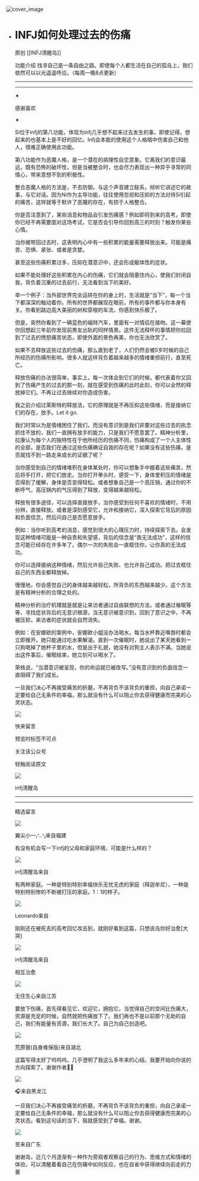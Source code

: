 ![cover_image](https://mmbiz.qlogo.cn/mmbiz_jpg/DZCdtia4bJxqybDfNVttaGJusTfyrqORtX4GgMlG8SW5jk20hvicb5tj0KUp9GnId3ZMWHChVEHC3qrutOABTXNw/0?wx_fmt=jpeg)

- # INFJ如何处理过去的伤痛
  
  原创 [[INFJ清醒岛]]
  
  功能介绍 找寻自己是一条自由之路。即使每个人都生活在自己的孤岛上，我们依然可以以光遥遥呼应。（每周一晚8点更新）
  
  ---
  
  ---
  
  ✦
  
  感谢喜欢
  
  ✦
  
  Si位于infj的第八功能，体现为infj几乎想不起来过去发生的事，即使记得，想起来的也基本上是不好的回忆。Infj会本能的使用这个人格暗中伤害自己和他人，很难正确使用此功能。
  
  第八功能作为恶魔人格，是一个潜在的病理性自恋意象。它离我们的意识最远，既有恐怖的破坏性，但是当被整合时，也会尽力表现出一种异乎寻常的同情心，带来意想不到的积极性。
  
  整合恶魔人格的方法是，不去防御，与这个声音建立联系，倾听它讲述它的故事，与它对话。因为Ni作为主导功能，往往使用忽视和压抑的方法对待Si引起的痛苦，这样就等于默许了恶魔的存在，有损于人格整合。
  
  你是否注意到了，某些消息和物品会引发伤痛感？例如即将到来的高考。即使你已经不再需要面对这场考试，它是否会引导你回到高三的时刻？触发你某些心情。
  
  当你被带回过去时，这表明内心中有一些积累的能量需要释放出来。可能是痛苦、恐惧、紧张、或者是贪婪。
  
  甚至这些伤痛积累过多，压抑在潜意识中，还会形成躯体性的症状。
  
  如果不能处理好这些积累在内心的伤痛，它们就会阻塞住内心，使我们封闭自我，背负着沉重的过去前行，无法看到当下的美好。
  
  举一个例子：当外部世界完全运转在你的身上时，生活就是“当下”，每一个当下都深深的触动着你。所有的世界都展现在眼前，所有的事件都与你本身有关。你看到路边高大美丽的树和穿梭的车流，你感到快乐极了。
  
  但是，突然你看到了一辆蓝色的福特汽车，里面有一对情侣在接吻。这一幕使你回想起三年前你发现前男友出轨的同样情景。这件无法释怀的事情把你拉回到了过去的愤怒痛苦状态，即使外面的景色再美，你也无法欣赏了。
  
  如果不去释放这些过去的伤痛，那么直到老了，人们仍然会被5岁时候的自己所经历的伤痛所影响。很多人就这样背负着越来越多的情绪重担前行，直至死亡。
  
  释放伤痛的办法很简单，事实上，每一次体会到它们的时候，都代表着你又回到了伤痛产生的过去的那一刻，就在感受到伤痛的此时此刻，你可以全然的释放掉它们。不再让过去继续对你造成伤害。
  
  我之前介绍过莱斯特的释放法，它的原理就是不再压抑这些情绪，而是接纳它们的存在，放手。Let it go.
  
  我们时常以为是情绪困住了我们，而没有意识到是我们非要对这些过去的执念抓住不放的，我们一直拥有放手的能力，只是我们不愿意罢了。精神分析里，拉康认为每个人的独特性在于他所经历的伤痛不同，伤痛构成了一个人主体性的全部，是否我们在通过这些伤痛确证自我的存在呢？如果没有这些伤痛，是否就找不到一路走来成长的证据了呢？
  
  当你感受到自己的情绪堆积在身体某处时，你可以想象手中握着这些痛苦，然后将手打开，把它们放走。当你打开拳头时，感受一下，身体里积压的情绪是否得到了缓解，身体是否变得轻松。或者想象自己是一个高压锅，通过你的不断呼气，高压锅内的气压得到了释放，变得越来越轻松。
  
  释放有很多途径，可以选择直接放手，当你感受到任何不喜欢的情绪时，不用分辨，直接释放。或者是深刻感受它，允许和接纳它，深入探索它背后的原因和负面信念，然后问自己是否愿意放手。
  
  例如：当你听到高考的消息，感觉到很大的心理压力时，持续探索下去。会发现这种情绪可能是一种自责和失望感，背后的信念是“我无法成功”，这样的信念可能已经存在许多年了。偶尔一次的失败会一直框住你，让你真的无法成功。
  
  你可以选择接纳这种情绪，然后允许自己失败、也允许自己成功。把过去框住自己的东西全都释放掉。
  
  慢慢地，你会感觉自己的身体越来越轻松，所背负的东西越来越少。这个方法是有精神分析的合理之处的。
  
  精神分析的治疗机理就是就是让来访者通过自由联想的方法，或者通过催眠等等，寻找症状背后的无意识根源，当无意识被意识到，回到了意识之中，不再被压抑，来访者的症状就会自然消失。
  
  例如：在安娜欧的案例中，安娜欧小姐没办法喝水，每当水杯靠近嘴唇时都会立即推开。她只能通过吃水果解渴。直到一次催眠时，她说出了某天她看到一只狗喝掉了她杯子里的水，但是出于礼貌，她没有对狗主人表示不满。当她说出这件事后，催眠结束，她立刻可以喝水了。
  
  荣格说，“当潜意识被呈现，你的命运就已被改写。”没有意识到的负面信念一直阻碍了我们成长。
  
  一旦我们决心不再接受痛苦的折磨，不再背负不该背负的重担，向自己承诺一定要给自己无条件的幸福，那么就没有什么可以阻止你去获得健康而完美的心灵状态。
  
  ![](https://mmbiz.qpic.cn/mmbiz_gif/7FiadXCUBpqt43ySAFleQonQAWQDMwvCPOiaiaFlUYSG8ibicVqc4d5rBa4niaAWr9DmauJ43FCich2gaNDU6PiaKZQf6w/640?wx_fmt=gif)
  
  快来留言
  
  预览时标签不可点
  
    
  关注该公众号
  
  轻触阅读原文
  
  ![](http://mmbiz.qpic.cn/mmbiz_png/DZCdtia4bJxpcRrqEcIicNn7icChObS1Eqm6u2hlN1LGAHvlMHZg6O2a3A47KdeC6IqvVTuryNZQpDFQ1LX3JvT9w/0?wx_fmt=png)
  
  infj清醒岛
  
  ---
  
  ---
  
  精选留言
  
  ![](http://mmsns.qpic.cn/mmsns/iaxNB5XaibCeLTYWIUGCYm7cS1kFxTx4ibUSEBZJ6VnOdXPDItJ9PaGRg/0)
  
  翼尖小一₍ᐢ..ᐢ₎来自福建
  
  有没有机会写一下infj的父母和家庭环境，可能是什么样的？
  
  ![](http://wx.qlogo.cn/mmhead/Q3auHgzwzM4icoibBPppWkMrbLG1lB8KhWHaiaiabBib87BTTdVQC8Cyacg/64)
  
  infj清醒岛来自
  
  有两种家庭。一种是特别特别幸福快乐无忧无虑的家庭（释迦牟尼），一种是特别特别惨的不断被打压的家庭。1：1的样子。
  
  ![](http://mmsns.qpic.cn/mmsns/iaxNB5XaibCeLTYWIUGCYm7cS1kFxTx4ibUSEBZJ6VnOdXPDItJ9PaGRg/0)
  
  Leonardo来自
  
  刚刚还在被死去的高考回忆攻击到，就刚好看到这篇，只想说岛你好治愈[大哭]
  
  ![](http://wx.qlogo.cn/mmhead/Q3auHgzwzM4icoibBPppWkMrbLG1lB8KhWHaiaiabBib87BTTdVQC8Cyacg/64)
  
  infj清醒岛来自
  
  相互治愈
  
  ![](http://mmsns.qpic.cn/mmsns/iaxNB5XaibCeLTYWIUGCYm7cS1kFxTx4ibUSEBZJ6VnOdXPDItJ9PaGRg/0)
  
  无住生心来自江苏
  
  要放下伤痛，首先得看见它，欢迎它，拥抱它。当觉得自己的空间比伤痛大，资源是充足的时候，自然就把伤痛放下了。我们再也不是以前那个无助的自己，我们有能量有资源，我们长大了。自己为自己创造吧。
  
  ![](http://mmsns.qpic.cn/mmsns/iaxNB5XaibCeLTYWIUGCYm7cS1kFxTx4ibUSEBZJ6VnOdXPDItJ9PaGRg/0)
  
  荒原狼(自身难保版)来自湖北
  
  这篇写得太好了呜呜呜，几乎澄明了我这么多年来的心结。我要开始向你说的方向探索了。谢谢作者🦀🦀
  
  ![](http://mmsns.qpic.cn/mmsns/iaxNB5XaibCeLTYWIUGCYm7cS1kFxTx4ibUSEBZJ6VnOdXPDItJ9PaGRg/0)
  
  🎧来自黑龙江
  
  一旦我们决心不再接受痛苦的折磨，不再背负不该背负的重担，向自己承诺一定要给自己无条件的幸福，那么就没有什么可以阻止你去获得健康而完美的心灵状态。看到这句话的当下，我就感受到了幸福，谢谢。
  
  ![](http://mmsns.qpic.cn/mmsns/iaxNB5XaibCeLTYWIUGCYm7cS1kFxTx4ibUSEBZJ6VnOdXPDItJ9PaGRg/0)
  
  昱来自广东
  
  谢谢岛，近几个月逐渐有一种作为旁观者观察自己的行为、思维方式和情绪的体验，可以清醒着看自己在伤痛中如何反应，也在自省中获得继续向前走的力量